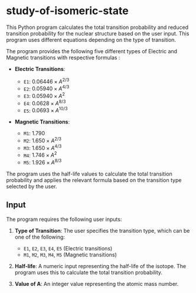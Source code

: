 # study-of-isomeric-state

This Python program calculates the total transition probability and reduced transition probability for the nuclear structure based on the user input. This program uses different equations depending on the type of transition. 

The program provides the following five different types of Electric and Magnetic transitions with respective formulas : 

* **Electric Transitions**:

  * `E1`: $0.06446 \times A^{2/3}$
  * `E2`: $0.05940 \times A^{4/3}$
  * `E3`: $0.05940 \times A^{2}$
  * `E4`: $0.0628 \times A^{8/3}$
  * `E5`: $0.0693 \times A^{10/3}$

* **Magnetic Transitions**:

  * `M1`: $1.790$
  * `M2`: $1.650 \times A^{2/3}$
  * `M3`: $1.650 \times A^{4/3}$
  * `M4`: $1.746 \times A^{2}$
  * `M5`: $1.926 \times A^{8/3}$


The program uses the half-life values to calculate the total transition probability and applies the relevant formula based on the transition type selected by the user.

## Input

The program requires the following user inputs:

1. **Type of Transition**: The user specifies the transition type, which can be one of the following:

   * `E1`, `E2`, `E3`, `E4`, `E5` (Electric transitions)
   * `M1`, `M2`, `M3`, `M4`, `M5` (Magnetic transitions)

2. **Half-life**: A numeric input representing the half-life of the isotope. The program uses this to calculate the total transition probability.

3. **Value of A**: An integer value representing the atomic mass number.

